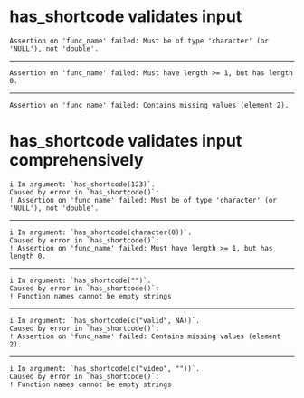 # has_shortcode validates input

    Assertion on 'func_name' failed: Must be of type 'character' (or 'NULL'), not 'double'.

---

    Assertion on 'func_name' failed: Must have length >= 1, but has length 0.

---

    Assertion on 'func_name' failed: Contains missing values (element 2).

# has_shortcode validates input comprehensively

    i In argument: `has_shortcode(123)`.
    Caused by error in `has_shortcode()`:
    ! Assertion on 'func_name' failed: Must be of type 'character' (or 'NULL'), not 'double'.

---

    i In argument: `has_shortcode(character(0))`.
    Caused by error in `has_shortcode()`:
    ! Assertion on 'func_name' failed: Must have length >= 1, but has length 0.

---

    i In argument: `has_shortcode("")`.
    Caused by error in `has_shortcode()`:
    ! Function names cannot be empty strings

---

    i In argument: `has_shortcode(c("valid", NA))`.
    Caused by error in `has_shortcode()`:
    ! Assertion on 'func_name' failed: Contains missing values (element 2).

---

    i In argument: `has_shortcode(c("video", ""))`.
    Caused by error in `has_shortcode()`:
    ! Function names cannot be empty strings

